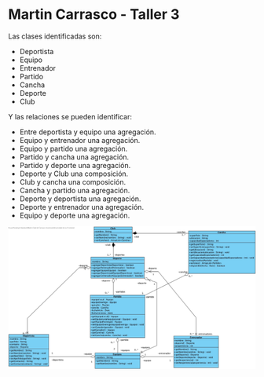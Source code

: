 # Martin Carrasco - Taller 3

Las clases identificadas son: 

- Deportista
- Equipo
- Entrenador
- Partido
- Cancha
- Deporte
- Club

Y las relaciones se pueden identificar: 
- Entre deportista y equipo una agregación.
- Equipo y entrenador una agregación.
- Equipo y partido una agregación.
- Partido y cancha una agregación.
- Partido y deporte una agregación.
- Deporte y Club una composición.
- Club y cancha una composición.
- Cancha y partido una agregación.
- Deporte y deportista una agregación.
- Deporte y entrenador una agregación.
- Equipo y deporte una agregación. 

![DiagramaDeClases](/img.png)